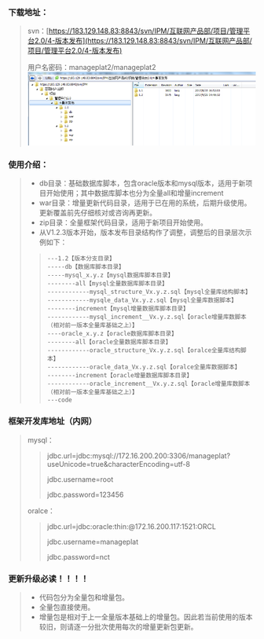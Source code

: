 ### 下载地址：

> svn：[https://183.129.148.83:8843/svn/IPM/互联网产品部/项目/管理平台2.0/4-版本发布](https://183.129.148.83:8843/svn/IPM/互联网产品部/项目/管理平台2.0/4-版本发布)
>
> 用户名密码：manageplat2/manageplat2![](/assets/code_download.png)

### 使用介绍：

> * db目录：基础数据库脚本，包含oracle版本和mysql版本，适用于新项目开始使用；其中数据库脚本也分为全量all和增量increment
> * war目录：增量更新代码目录，适用于已在用的系统，后期升级使用。更新覆盖前先仔细核对或咨询再更新。
> * zip目录：全量框架代码目录，适用于新项目开始使用。
> * 从V1.2.3版本开始，版本发布目录结构作了调整，调整后的目录层次示例如下：
>
> > 
> > ``` 
> >---1.2【版本分支目录】
> >-----db【数据库脚本目录】
> >-----mysql_x.y.z【mysql数据库脚本目录】
> >--------all【mysql全量数据库脚本目录】
> >------------mysql_structure_Vx.y.z.sql【mysql全量库结构脚本】
> >------------mysqle_data_Vx.y.z.sql【mysql全量库数据脚本】
> >--------increment【mysql增量数据库脚本目录】
> >------------mysql_increment__Vx.y.z.sql【oracle增量库数脚本（相对前一版本全量库基础之上）】
> >----oracle_x.y.z【oracle数据库脚本目录】
> >--------all【oracle全量数据库脚本目录】
> >------------oracle_structure_Vx.y.z.sql【oralce全量库结构脚本】
> >------------oracle_data_Vx.y.z.sql【oralce全量库数据脚本】
> >--------increment【oracle增量数据库脚本目录】
> >------------oracle_increment__Vx.y.z.sql【oracle增量库数脚本（相对前一版本全量库基础之上）】
> >---code
> > ```

### 框架开发库地址（内网）

> mysql：
>
> > jdbc.url=jdbc:mysql://172.16.200.200:3306/manageplat?useUnicode=true&characterEncoding=utf-8
> >
> > jdbc.username=root
> >
> > jdbc.password=123456
>
> oralce：
>
> > jdbc.url=jdbc:oracle:thin:@172.16.200.117:1521:ORCL
> >
> > jdbc.username=manageplat
> >
> > jdbc.password=nct

### 更新升级必读！！！！

> * 代码包分为全量包和增量包。
> * 全量包直接使用。
> * 增量包是相对于上一全量版本基础上的增量包。因此若当前使用的版本较旧，则请逐一分批次使用每次的增量更新包更新。



